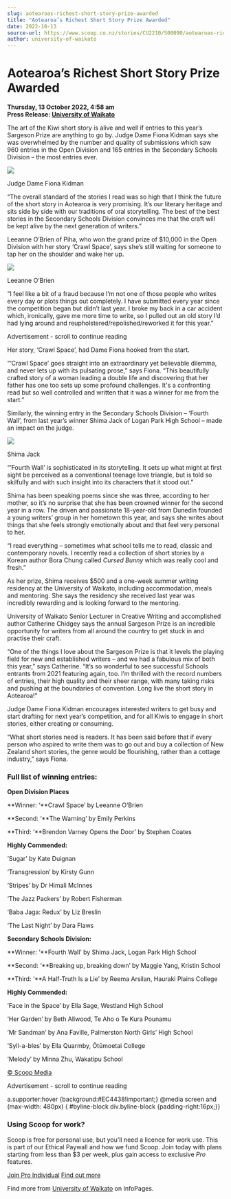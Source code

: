 ```yaml
---
slug: aotearoas-richest-short-story-prize-awarded
title: "Aotearoa’s Richest Short Story Prize Awarded"
date: 2022-10-13
source-url: https://www.scoop.co.nz/stories/CU2210/S00090/aotearoas-richest-short-story-prize-awarded.htm
author: university-of-waikato
---
```

Aotearoa’s Richest Short Story Prize Awarded
============================================

**Thursday, 13 October 2022, 4:58 am**  
**Press Release: [University of Waikato](https://info.scoop.co.nz/University_of_Waikato)**

The art of the Kiwi short story is alive and well if entries to this year’s Sargeson Prize are anything to go by. Judge Dame Fiona Kidman says she was overwhelmed by the number and quality of submissions which saw 960 entries in the Open Division and 165 entries in the Secondary Schools Division – the most entries ever.

![](https://img.scoop.co.nz/stories/images/2210/0i7jewzqqvjorhzv.jpg)

Judge Dame Fiona Kidman

“The overall standard of the stories I read was so high that I think the future of the short story in Aotearoa is very promising. It’s our literary heritage and sits side by side with our traditions of oral storytelling. The best of the best stories in the Secondary Schools Division convinces me that the craft will be kept alive by the next generation of writers.”

Leeanne O’Brien of Piha, who won the grand prize of $10,000 in the Open Division with her story ‘Crawl Space’, says she’s still waiting for someone to tap her on the shoulder and wake her up.

![](https://img.scoop.co.nz/stories/images/2210/g3s60vlfig1twnnp.jpg)

Leeanne O’Brien

“I feel like a bit of a fraud because I’m not one of those people who writes every day or plots things out completely. I have submitted every year since the competition began but didn’t last year. I broke my back in a car accident which, ironically, gave me more time to write, so I pulled out an old story I’d had lying around and reupholstered/repolished/reworked it for this year.”

Advertisement - scroll to continue reading





Her story, ‘Crawl Space’, had Dame Fiona hooked from the start.

“‘Crawl Space’ goes straight into an extraordinary yet believable dilemma, and never lets up with its pulsating prose,” says Fiona. “This beautifully crafted story of a woman leading a double life and discovering that her father has one too sets up some profound challenges. It's a confronting read but so well controlled and written that it was a winner for me from the start.”

Similarly, the winning entry in the Secondary Schools Division – ‘Fourth Wall’, from last year’s winner Shima Jack of Logan Park High School – made an impact on the judge.

![](https://img.scoop.co.nz/stories/images/2210/op3csm9jt4f3xazz.jpg)

Shima Jack

“’Fourth Wall’ is sophisticated in its storytelling. It sets up what might at first sight be perceived as a conventional teenage love triangle, but is told so skilfully and with such insight into its characters that it stood out.”

Shima has been speaking poems since she was three, according to her mother, so it’s no surprise that she has been crowned winner for the second year in a row. The driven and passionate 18-year-old from Dunedin founded a young writers’ group in her hometown this year, and says she writes about things that she feels strongly emotionally about and that feel very personal to her.

“I read everything – sometimes what school tells me to read, classic and contemporary novels. I recently read a collection of short stories by a Korean author Bora Chung called _Cursed Bunny_ which was really cool and fresh.”

As her prize, Shima receives $500 and a one-week summer writing residency at the University of Waikato, including accommodation, meals and mentoring. She says the residency she received last year was incredibly rewarding and is looking forward to the mentoring.

University of Waikato Senior Lecturer in Creative Writing and accomplished author Catherine Chidgey says the annual Sargeson Prize is an incredible opportunity for writers from all around the country to get stuck in and practise their craft.

“One of the things I love about the Sargeson Prize is that it levels the playing field for new and established writers – and we had a fabulous mix of both this year,” says Catherine. “It’s so wonderful to see successful Schools entrants from 2021 featuring again, too. I’m thrilled with the record numbers of entries, their high quality and their sheer range, with many taking risks and pushing at the boundaries of convention. Long live the short story in Aotearoa!”

Judge Dame Fiona Kidman encourages interested writers to get busy and start drafting for next year’s competition, and for all Kiwis to engage in short stories, either creating or consuming.

“What short stories need is readers. It has been said before that if every person who aspired to write them was to go out and buy a collection of New Zealand short stories, the genre would be flourishing, rather than a cottage industry,” says Fiona.

### Full list of winning entries:

**Open Division Places**

**Winner: ‘**Crawl Space’ by Leeanne O’Brien

**Second: ‘**The Warning’ by Emily Perkins

**Third: ‘**Brendon Varney Opens the Door’ by Stephen Coates

**Highly Commended:**

‘Sugar’ by Kate Duignan

‘Transgression’ by Kirsty Gunn

‘Stripes’ by Dr Himali McInnes

‘The Jazz Packers’ by Robert Fisherman

‘Baba Jaga: Redux’ by Liz Breslin

‘The Last Night’ by Dara Flaws

**Secondary Schools Division:**

**Winner: ‘**Fourth Wall’ by Shima Jack, Logan Park High School

**Second: ‘**Breaking up, breaking down’ by Maggie Yang, Kristin School

**Third: ‘**A Half-Truth Is a Lie’ by Reema Arsilan, Hauraki Plains College

**Highly Commended:**

‘Face in the Space’ by Ella Sage, Westland High School

‘Her Garden’ by Beth Allwood, Te Aho o Te Kura Pounamu

‘Mr Sandman’ by Ana Faville, Palmerston North Girls’ High School

‘Syll-a-bles’ by Ella Quarmby, Ōtūmoetai College

‘Melody’ by Minna Zhu, Wakatipu School

[© Scoop Media](http://www.scoop.co.nz/about/terms.html)  

Advertisement - scroll to continue reading



a.supporter:hover {background:#EC4438!important;} @media screen and (max-width: 480px) { #byline-block div.byline-block {padding-right:16px;}}

### Using Scoop for work?

Scoop is free for personal use, but you’ll need a licence for work use. This is part of our Ethical Paywall and how we fund Scoop. Join today with plans starting from less than $3 per week, plus gain access to exclusive _Pro_ features.  
  
[Join Pro Individual](https://pro.scoop.co.nz/Individual/?from=ProIn24) [Find out more](https://pro.scoop.co.nz/using-scoop-for-work/?from=ProIn24)

Find more from [University of Waikato](https://info.scoop.co.nz/University_of_Waikato) on InfoPages.